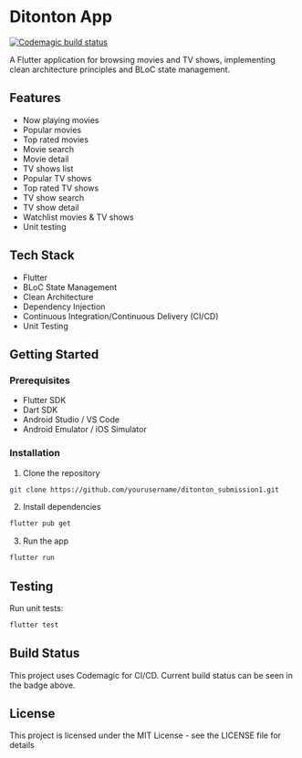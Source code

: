 # Ditonton App

[![Codemagic build status](https://api.codemagic.io/apps/68313ff5180b265069adc82e/68313ff5180b265069adc82d/status_badge.svg)](https://codemagic.io/app/68313ff5180b265069adc82e/68313ff5180b265069adc82d/latest_build)


A Flutter application for browsing movies and TV shows, implementing clean architecture principles and BLoC state management.

## Features

- Now playing movies
- Popular movies
- Top rated movies
- Movie search
- Movie detail
- TV shows list
- Popular TV shows
- Top rated TV shows 
- TV show search
- TV show detail
- Watchlist movies & TV shows
- Unit testing


## Tech Stack

- Flutter
- BLoC State Management
- Clean Architecture
- Dependency Injection
- Continuous Integration/Continuous Delivery (CI/CD)
- Unit Testing


## Getting Started

### Prerequisites

- Flutter SDK
- Dart SDK
- Android Studio / VS Code
- Android Emulator / iOS Simulator

### Installation

1. Clone the repository
```bash
git clone https://github.com/yourusername/ditonton_submission1.git
```

2. Install dependencies
```bash
flutter pub get
```

3. Run the app
```bash
flutter run
```

## Testing

Run unit tests:
```bash
flutter test
```

## Build Status

This project uses Codemagic for CI/CD. Current build status can be seen in the badge above.

## License

This project is licensed under the MIT License - see the LICENSE file for details
